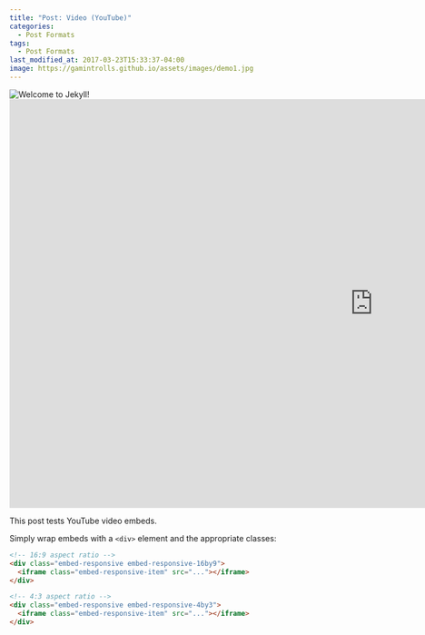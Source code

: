 ```yaml
---
title: "Post: Video (YouTube)"
categories:
  - Post Formats
tags:
  - Post Formats
last_modified_at: 2017-03-23T15:33:37-04:00
image: https://gamintrolls.github.io/assets/images/demo1.jpg
---
```

<div class="col-md-6 pr-0 align-self-center">
					<img class="rounded" src="/assets/images/demo1.jpg" alt="Welcome to Jekyll!">
				</div>
<div class="embed-responsive embed-responsive-16by9">
  <iframe width="1280" height="720" src="https://gamintrolls.github.io/assets/images/demo1.jpg" frameborder="0" allowfullscreen></iframe>
</div>

This post tests YouTube video embeds.

Simply wrap embeds with a `<div>` element and the appropriate classes:

```html
<!-- 16:9 aspect ratio -->
<div class="embed-responsive embed-responsive-16by9">
  <iframe class="embed-responsive-item" src="..."></iframe>
</div>

<!-- 4:3 aspect ratio -->
<div class="embed-responsive embed-responsive-4by3">
  <iframe class="embed-responsive-item" src="..."></iframe>
</div>
```
